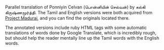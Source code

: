 Parallel translation of Ponniyin Celvan (பொன்னியின் செல்வன்) by கல்கி கிருஷ்ணமூர்த்தி. The Tamil and English versions were both acquired from [Project Madurai](http://www.projectmadurai.org/), and you can find the originals located there.

The annotated versions include ruby HTML tags with some automatic translations of words done by Google Translate, which is incredibly rough, but should help the reader mentally line up the Tamil words with the English words.
